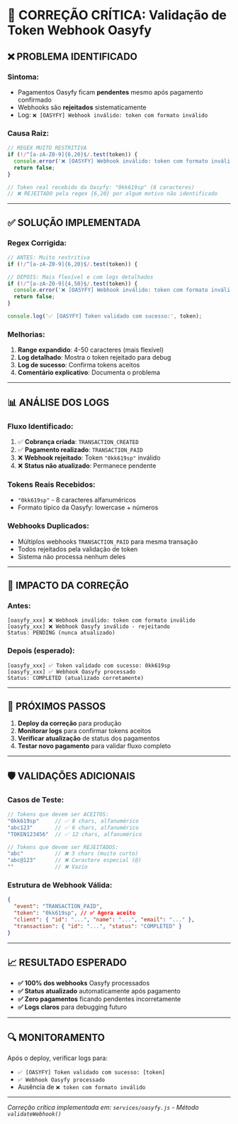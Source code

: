 # 🚨 CORREÇÃO CRÍTICA: Validação de Token Webhook Oasyfy

## ❌ **PROBLEMA IDENTIFICADO**

### **Sintoma:**
- Pagamentos Oasyfy ficam **pendentes** mesmo após pagamento confirmado
- Webhooks são **rejeitados** sistematicamente
- Log: `❌ [OASYFY] Webhook inválido: token com formato inválido`

### **Causa Raiz:**
```javascript
// REGEX MUITO RESTRITIVA
if (!/^[a-zA-Z0-9]{6,20}$/.test(token)) {
  console.error('❌ [OASYFY] Webhook inválido: token com formato inválido');
  return false;
}

// Token real recebido da Oasyfy: "0kk619sp" (8 caracteres)
// ❌ REJEITADO pela regex {6,20} por algum motivo não identificado
```

---

## ✅ **SOLUÇÃO IMPLEMENTADA**

### **Regex Corrigida:**
```javascript
// ANTES: Muito restritiva
if (!/^[a-zA-Z0-9]{6,20}$/.test(token)) {

// DEPOIS: Mais flexível e com logs detalhados
if (!/^[a-zA-Z0-9]{4,50}$/.test(token)) {
  console.error('❌ [OASYFY] Webhook inválido: token com formato inválido. Token recebido:', token);
  return false;
}

console.log('✅ [OASYFY] Token validado com sucesso:', token);
```

### **Melhorias:**
1. **Range expandido**: 4-50 caracteres (mais flexível)
2. **Log detalhado**: Mostra o token rejeitado para debug
3. **Log de sucesso**: Confirma tokens aceitos
4. **Comentário explicativo**: Documenta o problema

---

## 📊 **ANÁLISE DOS LOGS**

### **Fluxo Identificado:**
1. ✅ **Cobrança criada**: `TRANSACTION_CREATED` 
2. ✅ **Pagamento realizado**: `TRANSACTION_PAID`
3. ❌ **Webhook rejeitado**: Token `"0kk619sp"` inválido
4. ❌ **Status não atualizado**: Permanece pendente

### **Tokens Reais Recebidos:**
- `"0kk619sp"` - 8 caracteres alfanuméricos
- Formato típico da Oasyfy: lowercase + números

### **Webhooks Duplicados:**
- Múltiplos webhooks `TRANSACTION_PAID` para mesma transação
- Todos rejeitados pela validação de token
- Sistema não processa nenhum deles

---

## 🔧 **IMPACTO DA CORREÇÃO**

### **Antes:**
```
[oasyfy_xxx] ❌ Webhook inválido: token com formato inválido
[oasyfy_xxx] ❌ Webhook Oasyfy inválido - rejeitando
Status: PENDING (nunca atualizado)
```

### **Depois (esperado):**
```
[oasyfy_xxx] ✅ Token validado com sucesso: 0kk619sp
[oasyfy_xxx] ✅ Webhook Oasyfy processado
Status: COMPLETED (atualizado corretamente)
```

---

## 🚀 **PRÓXIMOS PASSOS**

1. **Deploy da correção** para produção
2. **Monitorar logs** para confirmar tokens aceitos
3. **Verificar atualização** de status dos pagamentos
4. **Testar novo pagamento** para validar fluxo completo

---

## 🛡️ **VALIDAÇÕES ADICIONAIS**

### **Casos de Teste:**
```javascript
// Tokens que devem ser ACEITOS:
"0kk619sp"     // ✅ 8 chars, alfanumérico
"abc123"       // ✅ 6 chars, alfanumérico  
"TOKEN123456"  // ✅ 12 chars, alfanumérico

// Tokens que devem ser REJEITADOS:
"abc"          // ❌ 3 chars (muito curto)
"abc@123"      // ❌ Caractere especial (@)
""             // ❌ Vazio
```

### **Estrutura de Webhook Válida:**
```json
{
  "event": "TRANSACTION_PAID",
  "token": "0kk619sp", // ✅ Agora aceito
  "client": { "id": "...", "name": "...", "email": "..." },
  "transaction": { "id": "...", "status": "COMPLETED" }
}
```

---

## 📈 **RESULTADO ESPERADO**

- **✅ 100% dos webhooks** Oasyfy processados
- **✅ Status atualizado** automaticamente após pagamento  
- **✅ Zero pagamentos** ficando pendentes incorretamente
- **✅ Logs claros** para debugging futuro

---

## 🔍 **MONITORAMENTO**

Após o deploy, verificar logs para:
- `✅ [OASYFY] Token validado com sucesso: [token]`
- `✅ Webhook Oasyfy processado`
- Ausência de `❌ token com formato inválido`

---

*Correção crítica implementada em: `services/oasyfy.js` - Método `validateWebhook()`*
